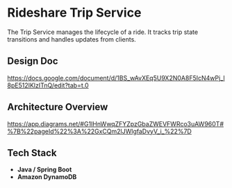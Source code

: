 # Rideshare Trip Service
The Trip Service manages the lifecycle of a ride. It tracks trip state transitions and  handles updates from clients.

## Design Doc
https://docs.google.com/document/d/1BS_wAvXEq5U9X2N0A8F5IcN4wPj_l8pE512IKlzITnQ/edit?tab=t.0

## Architecture Overview
https://app.diagrams.net/#G1IHnWwqZFYZpzGbaZWEVFWRco3uAW960T#%7B%22pageId%22%3A%22GxCQm2lJWlgfaDvyV_i_%22%7D

## Tech Stack
- **Java / Spring Boot**
- **Amazon DynamoDB**
